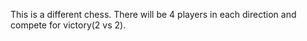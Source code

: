 This is a different chess. There will be 4 players in each direction and compete for victory(2 vs 2).
